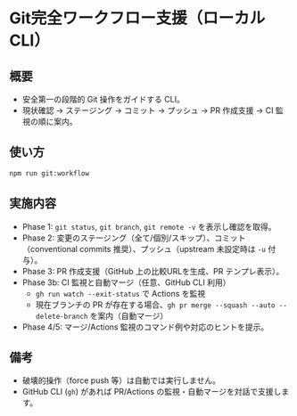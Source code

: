 # Git完全ワークフロー支援（ローカルCLI）

## 概要
- 安全第一の段階的 Git 操作をガイドする CLI。
- 現状確認 → ステージング → コミット → プッシュ → PR 作成支援 → CI 監視の順に案内。

## 使い方
```bash
npm run git:workflow
```

## 実施内容
- Phase 1: `git status`, `git branch`, `git remote -v` を表示し確認を取得。
- Phase 2: 変更のステージング（全て/個別/スキップ）、コミット（conventional commits 推奨）、プッシュ（upstream 未設定時は `-u` 付与）。
- Phase 3: PR 作成支援（GitHub 上の比較URLを生成、PR テンプレ表示）。
- Phase 3b: CI 監視と自動マージ（任意、GitHub CLI 利用）
  - `gh run watch --exit-status` で Actions を監視
  - 現在ブランチの PR が存在する場合、`gh pr merge --squash --auto --delete-branch` を案内（自動マージ）
- Phase 4/5: マージ/Actions 監視のコマンド例や対応のヒントを提示。

## 備考
- 破壊的操作（force push 等）は自動では実行しません。
- GitHub CLI (`gh`) があれば PR/Actions の監視・自動マージを対話で支援します。
